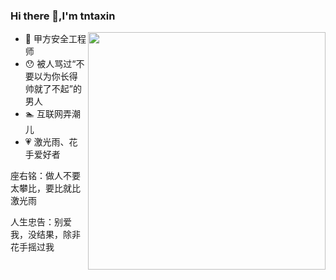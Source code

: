 ### Hi there 👋,I'm tntaxin

<img align='right' src="https://github-readme-stats.vercel.app/api?username=Maskhe&show_icons=true&theme=radical" width="380">

- 🔭 甲方安全工程师
- 😯 被人骂过“不要以为你长得帅就了不起”的男人
- 🏊 互联网弄潮儿
- 💗 激光雨、花手爱好者


座右铭：做人不要太攀比，要比就比激光雨

人生忠告：别爱我，没结果，除非花手摇过我

<!--
**Maskhe/Maskhe** is a ✨ _special_ ✨ repository because its `README.md` (this file) appears on your GitHub profile.

Here are some ideas to get you started:

- 🔭 I’m currently working on ...
- 🌱 I’m currently learning ...
-  I’m looking to collaborate on ...
- 🤔 I’m looking for help with ...
- 💬 Ask me about ...
- 📫 How to reach me: ...
- 😄 Pronouns: ...
- ⚡ Fun fact: ...
-->
